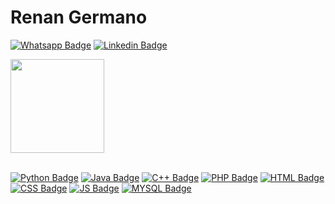 # Renan Germano
[![Whatsapp Badge](https://img.shields.io/badge/WhatsApp-25D366?style=for-the-badge&logo=whatsapp&logoColor=white)](https://api.whatsapp.com/send?phone=5521968474254)
[![Linkedin Badge](https://img.shields.io/badge/WhatsApp-25D366?style=for-the-badge&logo=whatsapp&logoColor=white)](https://api.whatsapp.com/send?phone=5521968474254)
<div>
    <img align="center" height="150px" src="https://github-readme-stats.vercel.app/api?username=renangfs&show_icons=true&theme=merko" />
</div><br>

[![Python Badge](https://img.shields.io/badge/Python-3776AB?style=for-the-badge&logo=python&logoColor=white)](https://github.com/renangfs)
[![Java Badge](https://img.shields.io/badge/Java-ED8B00?style=for-the-badge&logo=java&logoColor=white)](https://github.com/renangfs)
[![C++ Badge](https://img.shields.io/badge/C%2B%2B-00599C?style=for-the-badge&logo=c%2B%2B&logoColor=white)](https://github.com/renangfs)
[![PHP Badge](https://img.shields.io/badge/PHP-777BB4?style=for-the-badge&logo=php&logoColor=white)](https://github.com/renangfs)
[![HTML Badge](https://img.shields.io/badge/HTML5-E34F26?style=for-the-badge&logo=html5&logoColor=white)](https://github.com/renangfs)
[![CSS Badge](https://img.shields.io/badge/CSS-239120?&style=for-the-badge&logo=css3&logoColor=white)](https://github.com/renangfs)
[![JS Badge](https://img.shields.io/badge/JavaScript-F7DF1E?style=for-the-badge&logo=javascript&logoColor=black)](https://github.com/renangfs)
[![MYSQL  Badge](https://img.shields.io/badge/MySQL-00000F?style=for-the-badge&logo=mysql&logoColor=white)](https://github.com/renangfs)

